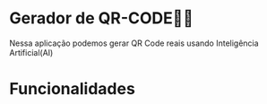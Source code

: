 # Gerador de QR-CODE🧙🏻
Nessa aplicação podemos gerar QR Code reais usando Inteligência Artificial(AI)
<br>

# Funcionalidades
